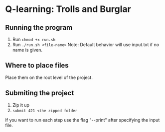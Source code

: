 # Q-learning: Trolls and Burglar

## Running the program
1. Run `chmod +x run.sh`
2. Run `./run.sh <file-name>`
Note: Default behavior will use input.txt if no name is given.

## Where to place files
Place them on the root level of the project.

## Submiting the project
1. Zip it up
2. `submit 421 <the zipped folder`

If you want to run each step use the flag "--print" after specifying the input file.